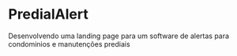 # PredialAlert
 Desenvolvendo uma landing page para um software de alertas para condominios e manutenções prediais
